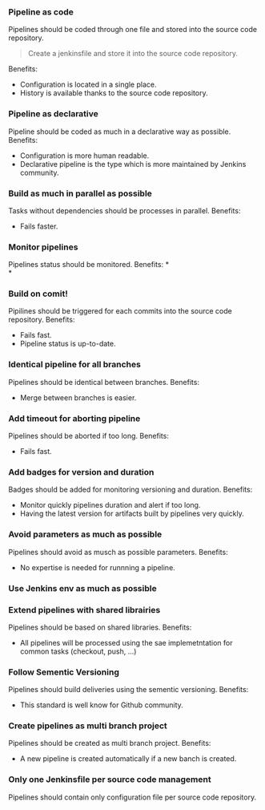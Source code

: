 
### Pipeline as code
Pipelines should be coded through one file and stored into the source code repository.

> Create a jenkinsfile and store it into the source code repository.

Benefits:
* Configuration is located in a single place. 
* History is available thanks to the source code repository.

### Pipeline as declarative
Pipeline should be coded as much in a declarative way as possible.
Benefits:
* Configuration is more human readable. 
* Declarative pipeline is the type which is more maintained by Jenkins community. 

### Build as much in parallel as possible
Tasks without dependencies should be processes in parallel.
Benefits:
* Fails faster.

### Monitor pipelines
Pipelines status should be monitored. 
Benefits:
*  
* 

### Build on comit!
Pipilines should be triggered for each commits into the source code repository.
Benefits:
* Fails fast. 
* Pipeline status is up-to-date.

### Identical pipeline for all branches
Pipelines should be identical between branches.
Benefits:
* Merge between branches is easier. 

### Add timeout for aborting pipeline
Pipelines should be aborted if too long.
Benefits:
* Fails fast.

### Add badges for version and duration
Badges should be added for monitoring versioning and duration.
Benefits:
* Monitor quickly pipelines duration and alert if too long. 
* Having the latest version for artifacts built by pipelines very quickly. 

### Avoid parameters as much as possible
Pipelines should avoid as musch as possible parameters.
Benefits:
* No expertise is needed for runnning a pipeline.

### Use Jenkins env as much as possible


### Extend pipelines with shared librairies
Pipelines should be based on shared libraries.
Benefits:
* All pipelines will be processed using the sae implemetntation for common tasks (checkout, push, ...)

### Follow Sementic Versioning 
Pipelines should build deliveries using the sementic versioning.
Benefits:
* This standard is well know for Github community.

### Create pipelines as multi branch project
Pipelines should be created as multi branch project.
Benefits:
* A new pipeline is created automatically if a new banch is created.

### Only one Jenkinsfile per source code management
Pipelines should contain only configuration file per source code repository.
